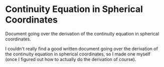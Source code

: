 # Continuity Equation in Spherical Coordinates
Document going over the derivation of the continuity equation in spherical coordinates.

I couldn't really find a good written document going over the derivation of the continuity equation in spherical coordinates, so I made one myself (once I figured out how to actually do the derivation of course).

